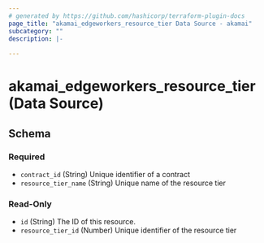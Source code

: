 ```yaml
---
# generated by https://github.com/hashicorp/terraform-plugin-docs
page_title: "akamai_edgeworkers_resource_tier Data Source - akamai"
subcategory: ""
description: |-
  
---
```


# akamai_edgeworkers_resource_tier (Data Source)





<!-- schema generated by tfplugindocs -->
## Schema

### Required

- `contract_id` (String) Unique identifier of a contract
- `resource_tier_name` (String) Unique name of the resource tier

### Read-Only

- `id` (String) The ID of this resource.
- `resource_tier_id` (Number) Unique identifier of the resource tier
